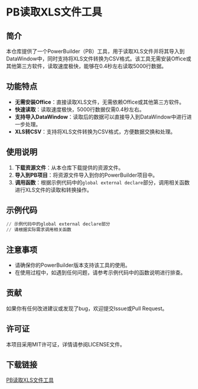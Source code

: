 # PB读取XLS文件工具

## 简介

本仓库提供了一个PowerBuilder（PB）工具，用于读取XLS文件并将其导入到DataWindow中，同时支持将XLS文件转换为CSV格式。该工具无需安装Office或其他第三方软件，读取速度极快，能够在0.4秒左右读取5000行数据。

## 功能特点

- **无需安装Office**：直接读取XLS文件，无需依赖Office或其他第三方软件。
- **快速读取**：读取速度极快，5000行数据仅需0.4秒左右。
- **支持导入DataWindow**：读取后的数据可以直接导入到DataWindow中进行进一步处理。
- **XLS转CSV**：支持将XLS文件转换为CSV格式，方便数据交换和处理。

## 使用说明

1. **下载资源文件**：从本仓库下载提供的资源文件。
2. **导入到PB项目**：将资源文件导入到你的PowerBuilder项目中。
3. **调用函数**：根据示例代码中的`global external declare`部分，调用相关函数进行XLS文件的读取和转换操作。

## 示例代码

```pb
// 示例代码中的global external declare部分
// 请根据实际需求调用相关函数
```

## 注意事项

- 请确保你的PowerBuilder版本支持该工具的使用。
- 在使用过程中，如遇到任何问题，请参考示例代码中的函数说明进行排查。

## 贡献

如果你有任何改进建议或发现了bug，欢迎提交Issue或Pull Request。

## 许可证

本项目采用MIT许可证，详情请参阅LICENSE文件。

## 下载链接

[PB读取XLS文件工具](https://pan.quark.cn/s/6899a98da002)